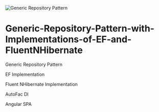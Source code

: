 

![Generic Repository Pattern](https://github.com/Mudasir8/Generic-Repository-Pattern-with-Implementaions-of-EF-and-FluentNHibernate/CRUD-using-the-Repository-Pattern-in-MVC-1.jpg)

# Generic-Repository-Pattern-with-Implementations-of-EF-and-FluentNHibernate

Generic Repository Pattern

EF Implementation

Fluent NHibernate Implementation

AutoFac DI

Angular SPA
